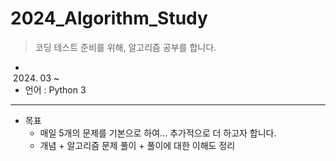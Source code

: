 # 2024_Algorithm_Study

> 코딩 테스트 준비를 위해, 알고리즘 공부를 합니다.

- 2024. 03 ~
- 언어 : Python 3

---

- 목표
  - 매일 5개의 문제를 기본으로 하여... 추가적으로 더 하고자 합니다.
  - 개념 + 알고리즘 문제 풀이 + 풀이에 대한 이해도 정리

